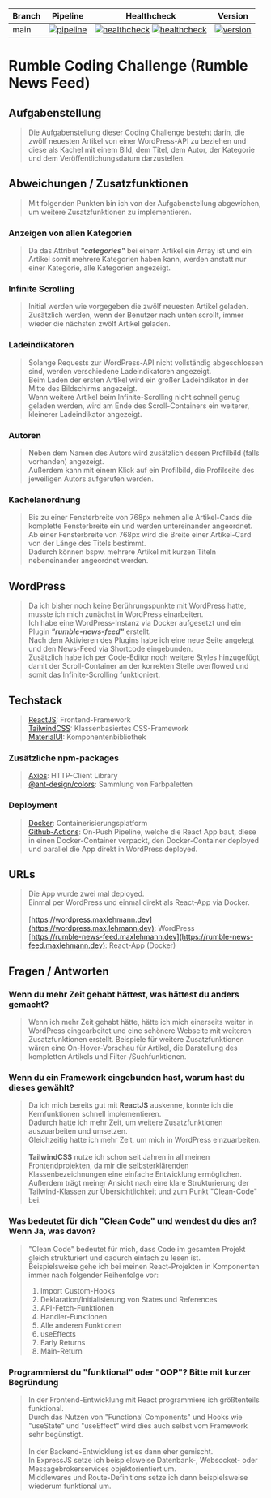 | Branch | Pipeline | Healthcheck | Version |
| - | - | - | - |
| main | [![pipeline](https://github.com/MaxLehmann01/rumble-coding-challenge/actions/workflows/build-and-deploy.yml/badge.svg)](https://github.com/MaxLehmann01/rumble-coding-challenge/commit/main) | [![healthcheck](https://gcb.maxlehmann.dev/badges/healthcheck?url=https://wordpress.maxlehmann.dev&custom_key=wordpress.maxlehmann.dev)](https://wordpress.maxlehmann.dev) [![healthcheck](https://gcb.maxlehmann.dev/badges/healthcheck?url=https://rumble-news-feed.maxlehmann.dev&custom_key=rumble-news-feed.maxlehmann.dev)](https://rumble-news-feed.maxlehmann.dev) | [![version](https://gcb.maxlehmann.dev/badges/version?project=rumble-coding-challenge)](https://github.com/MaxLehmann01/rumble-coding-challenge/tree/main) |

# Rumble Coding Challenge (Rumble News Feed)

## Aufgabenstellung

> Die Aufgabenstellung dieser Coding Challenge besteht darin, die zwölf neuesten Artikel von einer WordPress-API zu beziehen und diese als Kachel mit einem Bild, dem Titel, dem Autor, der Kategorie und dem Veröffentlichungsdatum darzustellen.

## Abweichungen / Zusatzfunktionen

> Mit folgenden Punkten bin ich von der Aufgabenstellung abgewichen, um weitere Zusatzfunktionen zu implementieren.

### Anzeigen von allen Kategorien

> Da das Attribut ***"categories"*** bei einem Artikel ein Array ist und ein Artikel somit mehrere Kategorien haben kann, werden anstatt nur einer Kategorie, alle Kategorien angezeigt.

### Infinite Scrolling

> Initial werden wie vorgegeben die zwölf neuesten Artikel geladen. \
Zusätzlich werden, wenn der Benutzer nach unten scrollt, immer wieder die nächsten zwölf Artikel geladen.

### Ladeindikatoren

> Solange Requests zur WordPress-API nicht vollständig abgeschlossen sind, werden verschiedene Ladeindikatoren angezeigt. \
> Beim Laden der ersten Artikel wird ein großer Ladeindikator in der Mitte des Bildschirms angezeigt. \
> Wenn weitere Artikel beim Infinite-Scrolling nicht schnell genug geladen werden, wird am Ende des Scroll-Containers ein weiterer, kleinerer Ladeindikator angezeigt.

### Autoren

> Neben dem Namen des Autors wird zusätzlich dessen Profilbild (falls vorhanden) angezeigt. \
> Außerdem kann mit einem Klick auf ein Profilbild, die Profilseite des jeweiligen Autors aufgerufen werden.

### Kachelanordnung

> Bis zu einer Fensterbreite von 768px nehmen alle Artikel-Cards die komplette Fensterbreite ein und werden untereinander angeordnet. \
> Ab einer Fensterbreite von 768px wird die Breite einer Artikel-Card von der Länge des Titels bestimmt.\
> Dadurch können bspw. mehrere Artikel mit kurzen Titeln nebeneinander angeordnet werden.

## WordPress

> Da ich bisher noch keine Berührungspunkte mit WordPress hatte, musste ich mich zunächst in WordPress einarbeiten. \
> Ich habe eine WordPress-Instanz via Docker aufgesetzt und ein Plugin ***"rumble-news-feed"*** erstellt. \
> Nach dem Aktivieren des Plugins habe ich eine neue Seite angelegt und den News-Feed via Shortcode eingebunden. \
> Zusätzlich habe ich per Code-Editor noch weitere Styles hinzugefügt, damit der Scroll-Container an der korrekten Stelle overflowed und somit das Infinite-Scrolling funktioniert.

## Techstack

> [ReactJS](https://react.dev/): Frontend-Framework \
> [TailwindCSS](https://tailwindcss.com/): Klassenbasiertes CSS-Framework \
> [MaterialUI](https://mui.com/): Komponentenbibliothek

### Zusätzliche npm-packages

> [Axios](https://www.npmjs.com/package/axios): HTTP-Client Library \
> [@ant-design/colors](https://www.npmjs.com/package/@ant-design/colors): Sammlung von Farbpaletten

### Deployment

> [Docker](https://www.docker.com/): Containerisierungsplatform \
> [Github-Actions](https://github.com/features/actions): On-Push Pipeline, welche die React App baut, diese in einen Docker-Container verpackt, den Docker-Container deployed und parallel die App direkt in WordPress deployed.

## URLs

> Die App wurde zwei mal deployed. \
Einmal per WordPress und einmal direkt als React-App via Docker. \
\
> [https://wordpress.maxlehmann.dev](https://wordpress.max.lehmann.dev): WordPress \
> [https://rumble-news-feed.maxlehmann.dev](https://rumble-news-feed.maxlehmann.dev): React-App (Docker)

## Fragen / Antworten

### Wenn du mehr Zeit gehabt hättest, was hättest du anders gemacht?

> Wenn ich mehr Zeit gehabt hätte, hätte ich mich einerseits weiter in WordPress eingearbeitet und eine schönere Webseite mit weiteren Zusatzfunktionen erstellt.
> Beispiele für weitere Zusatzfunktionen wären eine On-Hover-Vorschau für Artikel, die Darstellung des kompletten Artikels und Filter-/Suchfunktionen.

### Wenn du ein Framework eingebunden hast, warum hast du dieses gewählt?

> Da ich mich bereits gut mit **ReactJS** auskenne, konnte ich die Kernfunktionen schnell implementieren. \
> Dadurch hatte ich mehr Zeit, um weitere Zusatzfunktionen auszuarbeiten und umsetzen. \
> Gleichzeitig hatte ich mehr Zeit, um mich in WordPress einzuarbeiten. \
> \
> **TailwindCSS** nutze ich schon seit Jahren in all meinen Frontendprojekten, da mir die selbsterklärenden Klassenbezeichnungen eine einfache Entwicklung ermöglichen. \
> Außerdem trägt meiner Ansicht nach eine klare Strukturierung der Tailwind-Klassen zur Übersichtlichkeit und zum Punkt "Clean-Code" bei.

### Was bedeutet für dich "Clean Code" und wendest du dies an? Wenn Ja, was davon?

> "Clean Code" bedeutet für mich, dass Code im gesamten Projekt gleich strukturiert und dadurch einfach zu lesen ist. \
> Beispielsweise gehe ich bei meinen React-Projekten in Komponenten immer nach folgender Reihenfolge vor:
>
> 1. Import Custom-Hooks
> 2. Deklaration/Initialisierung von States und References
> 3. API-Fetch-Funktionen
> 4. Handler-Funktionen
> 5. Alle anderen Funktionen
> 6. useEffects
> 7. Early Returns
> 8. Main-Return

### Programmierst du "funktional" oder "OOP"? Bitte mit kurzer Begründung

> In der Frontend-Entwicklung mit React programmiere ich größtenteils funktional. \
> Durch das Nutzen von "Functional Components" und Hooks wie "useState" und "useEffect" wird dies auch selbst vom Framework sehr begünstigt. \
> \
> In der Backend-Entwicklung ist es dann eher gemischt. \
> In ExpressJS setze ich beispielsweise Datenbank-, Websocket- oder Messagebrokerservices objektorientiert um. \
> Middlewares und Route-Definitions setze ich dann beispielsweise wiederum funktional um.
